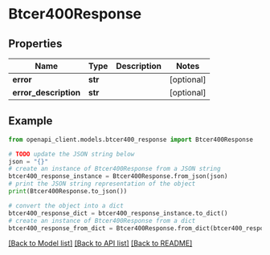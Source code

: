 # Btcer400Response


## Properties

Name | Type | Description | Notes
------------ | ------------- | ------------- | -------------
**error** | **str** |  | [optional] 
**error_description** | **str** |  | [optional] 

## Example

```python
from openapi_client.models.btcer400_response import Btcer400Response

# TODO update the JSON string below
json = "{}"
# create an instance of Btcer400Response from a JSON string
btcer400_response_instance = Btcer400Response.from_json(json)
# print the JSON string representation of the object
print(Btcer400Response.to_json())

# convert the object into a dict
btcer400_response_dict = btcer400_response_instance.to_dict()
# create an instance of Btcer400Response from a dict
btcer400_response_from_dict = Btcer400Response.from_dict(btcer400_response_dict)
```
[[Back to Model list]](../README.md#documentation-for-models) [[Back to API list]](../README.md#documentation-for-api-endpoints) [[Back to README]](../README.md)


